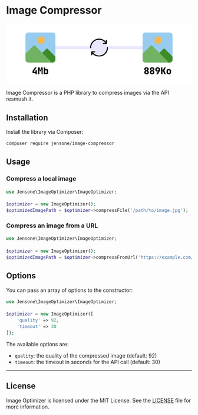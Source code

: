 # Image Compressor

![banner](banner.png)

Image Compressor is a PHP library to compress images via the API resmush.it.


## Installation

Install the library via Composer:

```bash
composer require jensone/image-compressor
```

## Usage

### Compress a local image

```php
use Jensone\ImageOptimizer\ImageOptimizer;

$optimizer = new ImageOptimizer();
$optimizedImagePath = $optimizer->compressFile('/path/to/image.jpg');
```

### Compress an image from a URL

```php
use Jensone\ImageOptimizer\ImageOptimizer;

$optimizer = new ImageOptimizer();
$optimizedImagePath = $optimizer->compressFromUrl('https://example.com/image.jpg');
```

## Options

You can pass an array of options to the constructor:

```php
use Jensone\ImageOptimizer\ImageOptimizer;

$optimizer = new ImageOptimizer([
    'quality' => 92,
    'timeout' => 30
]);
```

The available options are:

- `quality`: the quality of the compressed image (default: 92)
- `timeout`: the timeout in seconds for the API call (default: 30)

---

## License

Image Optimizer is licensed under the MIT License. See the [LICENSE](LICENSE) file for more information.
